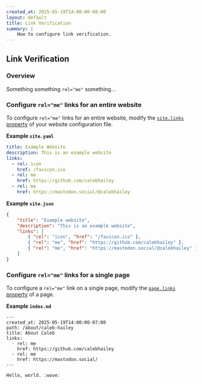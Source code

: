 ```yaml
---
created_at: 2025-05-19T14:00:00-08:00
layout: default
title: Link Verification
summary: |
    How to configure link verification.
---
```


## Link Verification

<auto-toc selectors='h3,h4,h5,h6'></auto-toc>

### Overview

Something something `rel="me"` something...

### Configure `rel="me"` links for an entire website

To configure `rel="me"` links for an entire website, modify the [`site.links` property] of your website configuration file.

**Example `site.yaml`**

<code-snippet ht-element filename='site.yaml' highlights='6-9'>

```yaml
title: Example Website
description: This is an example website
links:
  - rel: icon
    href: /favicon.ico
  - rel: me
    href: https://github.com/calebhailey
  - rel: me
    href: https://mastodon.social/@calebhailey
```

</code-snippet>

**Example `site.json`**

<code-snippet ht-element filename='site.json' highlight='6-7'>

```json
{
    "title": "Example website",
    "description": "This is an example website",
    "links": [
        { "rel": "icon", "href": "/favicon.ico" },
        { "rel": "me", "href": "https://github.com/calebhailey" },
        { "rel": "me", "href": "https://mastodon.social/@calebhailey" }
    ]
}
```

</code-snippet>

### Configure `rel="me"` links for a single page

To configure a `rel="me"` link on a single page, modify the [`page.links` property] of a page.

**Example `index.md`**

<code-snippet ht-element filename='content/about/caleb-hailey/index.md' highlight='6-9'>

```plaintext
---
created_at: 2025-05-19T14:00:00-07:00
path: /about/caleb-hailey
title: About Caleb
links:
  - rel: me
    href: https://github.com/calebhailey
  - rel: me
    href: https://mastodon.social/
---

Hello, world. :wave:
```

</code-snippet>

<!-- Links -->
[`site.links` property]: /docs/reference/cms/website#site-links
[`page.links` property]: /docs/reference/cms/page#page-links
[rel="me"]: https://developer.mozilla.org/en-US/docs/Web/HTML/Reference/Attributes/rel/me
[XHTML Friends Network]: https://gmpg.org/xfn/
[XFN]: https://gmpg.org/xfn/
[rel="me" microformat]: https://microformats.org/wiki/rel-me
[Verification on Mastodon]: https://joinmastodon.org/verification
[Mastodon profile link verification]: https://docs.joinmastodon.org/user/profile/#verification
[Verifying your GitHub Profile on Mastodon]: https://til.simonwillison.net/mastodon/verifying-github-on-mastodon 

